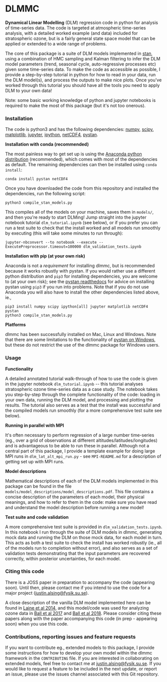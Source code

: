 # DLMMC

**Dynamical Linear Modelling** (DLM) regression code in python for analysis of time-series data. The code is targeted at atmospheric time-series analysis, with a detailed worked example (and data) included for stratospheric ozone, but is a fairly general state space model that can be applied or extended to a wide range of problems.

The core of this package is a suite of DLM models implemented in [stan](https://mc-stan.org), using a combination of HMC sampling and Kalman filtering to infer the DLM model parameters (trend, seasonal cycle, auto-regressive processes etc) given some time-series data. To make the code as accessible as possible, I provide a step-by-step tutorial in python for how to read in your data, run the DLM model(s), and process the outputs to make nice plots. Once you've worked through this tutorial you should have all the tools you need to apply DLM to your own data!

Note: some basic working knowledge of python and jupyter notebooks is required to make the most of this package (but it's not too onerous).

### Installation

The code is python3 and has the following dependencies: [numpy](http://www.numpy.org), [scipy](https://www.scipy.org), [matplotlib](https://matplotlib.org), [jupyter](https://jupyter.org/install), [ipython](https://ipython.org/install.html), [netCDF4](https://pypi.org/project/netcdf/), [pystan](https://pystan.readthedocs.io/en/latest/).

**Installation with conda (recommended)**

The most painless way to get set up is using the [Anaconda python distribution](https://www.anaconda.com/distribution/) (recommended), which comes with most of the dependencies as default. The remaining dependencies can then be installed using `conda install`:

`conda install pystan netCDF4`

Once you have downloaded the code from this repository and installed the dependencies, run the following script:

`python3 compile_stan_models.py`

This compiles all of the models on your machine, saves them in `models/`, and then you're ready to start DLMing! Jump straight into the jupyter notebook tutorial `dlm_tutorial.ipynb` (see below), or if you prefer you can run a test suite to check that the install worked and all models run smoothly by executing (this will take some minutes to run through):

`jupyter-nbconvert --to notebook --execute --ExecutePreprocessor.timeout=100000 dlm_validation_tests.ipynb`

**Installation with pip (at your own risk)**

Anaconda is not a _requirement_ for installing dlmmc, but is recommended because it works robustly with pystan. If you would rather use a different python distribution and `pip3` for installing dependencies, you are welcome to (at your own risk); see the [pystan readthedocs](https://pystan.readthedocs.io/en/latest/installation_beginner.html) for advice on installing pystan using `pip3` if you run into problems. Note that if you do not use Anaconda you will also have to install the other dependencies listed above, ie., 

`pip3 install numpy scipy ipython[all] jupyter matplotlib netCDF4 pystan`</br>
`python3 compile_stan_models.py`

**Platforms** 

dlmmc has been successfully installed on Mac, Linux and Windows. Note that there are some limitations to the functionality of [pystan on Windows](https://pystan.readthedocs.io/en/latest/windows.html), but these do not restrict the use of the dlmmc package for Windows users.

### Usage

**Functionality**

A detailed annotated tutorial walk-through of how to use the code is given in the jupyter notebook `dlm_tutorial.ipynb` -- this tutorial analyses stratospheric ozone time-series data as a case study. The notebook takes you step-by-step through the complete functionality of the code: loading in your own data, running the DLM model, and processing and plotting the results. The tutorial also serves as a test that the install was successful and the compiled models run smoothly (for a more comprehensive test suite see below).

**Running in parallel with MPI**

It's often necessary to perform regression of a large number time-series (eg., over a grid of observations at different altitudes/latitudes/longitudes) and is advantageous to be able to run these in parallel. Although not a central part of this package, I provide a template example for doing large MPI runs in `dlm_lat_alt_mpi_run.py` - see `MPI-README.md` for a description of getting set up with MPI runs.

**Model descriptions**

Mathematical descriptions of each of the DLM models implemented in this package can be found in the file `models/model_descriptions/model_descriptions.pdf`. This file contains a concise description of the parameters of each model, their physical meanings, and how to refer to them in the code: make sure you have read and understand the model description before running a new model!

**Test suite and code validation**

A more comprehensive test suite is provided in `dlm_validation_tests.ipynb`. In this notebook I run through the suite of DLM models in dlmmc, generating mock data and running the DLM on those mock data, for each model in turn. This acts as both a test suite to check the install has worked robustly (ie., all of the models run to completion without error), and also serves as a set of validation tests demonstrating that the input parameters are recovered correctly, within posterior uncertainties, for each model.

### Citing this code

There is a JOSS paper in preparation to accompany the code (appearing soon). Until then, please contact me if you intend to use the code for a major project (justin.alsing@fysik.su.se).

A close description of the vanilla DLM model implemented here can be found in [Laine et al 2014](https://www.atmos-chem-phys.net/14/9707/2014/acp-14-9707-2014.pdf), and this model/code was used for analyzing ozone data in [Ball et al 2017](https://www.research-collection.ethz.ch/handle/20.500.11850/202027) and [Ball et al 2018](https://www.atmos-chem-phys.net/18/1379/2018/acp-18-1379-2018.html). Please consider citing these papers along with the paper accompanying this code (in prep - appearing soon) when you use this code.

### Contributions, reporting issues and feature requests

If you want to contribute eg., extended models to this package, I provide some instructions for how to develop your own model within the dlmmc framework in the `CONTRIBUTING` file. If you are interested in collaborating on extended models, feel free to contact me at justin.alsing@fysik.su.se. If you would like to request a feature to be included in the next update, or report an issue, please use the issues channel associated with this Git repository.

